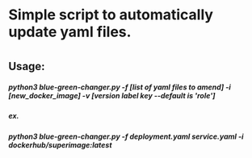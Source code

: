# Simple script to automatically update yaml files. 
#
## Usage: 
##### python3 blue-green-changer.py -f [list of yaml files to amend] -i [new_docker_image] -v [version label key --default is 'role']
##### ex. 
##### python3 blue-green-changer.py -f deployment.yaml service.yaml -i dockerhub/superimage:latest
